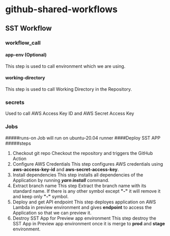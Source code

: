 # github-shared-workflows

## SST Workflow

### workflow_call
#### app-env (Optional)
This step is used to call environment which we are using.
#### working-directory
This step is used to call Working Directory in the Repository.

### secrets
Used to call AWS Access Key ID and AWS Secret Access Key

### Jobs
#####runs-on
Job will run on ubuntu-20.04 runner
####Deploy SST APP
#####steps
1. Checkout git repo
Checkout the repository and triggers the GitHub Action
2. Configure AWS Credentials
This step configures AWS credentials using __aws-access-key-id__ and __aws-secret-access-key__.
3. Install dependencies
This step installs all dependencies of the Application by running ___yarn install___ command.
5. Extract branch name
This step Extract the branch name with its standard name. If there is any other symbol except __"-"__ it will remove it and keep only __"-"__ symbol.
5. Deploy and get API endpoint
This step deployes application on AWS Lambda in preview environment and gives __endpoint__ to access the Application so that we can preview it.
6. Destroy SST App for Preview app environment
This step destroy the SST App in Preview app environment once it is merge to __prod__ and __stage__ environment.






